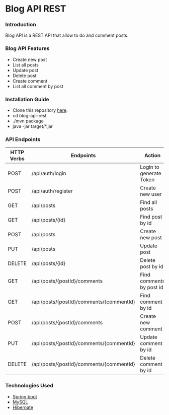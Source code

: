 # Blog API REST

### Introduction
Blog API is a REST API that allow to do and comment posts.

### Blog API Features
* Create new post
* List all posts
* Update post
* Delete post
* Create comment
* List all comment by post

### Installation Guide
* Clone this repository [here](https://github.com/jorgeLRM/blog-api-rest.git).
* cd blog-api-rest
* ./mvn package
* java -jar target/*.jar

### API Endpoints
| HTTP Verbs | Endpoints | Action |
| --- | -- | --- |
| POST | /api/auth/login | Login to generate Token |
| POST | /api/auth/register | Create new user |
| GET | /api/posts | Find all posts |
| GET | /api/posts/{id} | Find post by id |
| POST | /api/posts | Create new post |
| PUT | /api/posts | Update post |
| DELETE | /api/posts/{id} | Delete post by id |
| GET | /api/posts/{postId}/comments | Find comments by post id |
| GET | /api/posts/{postId}/comments/{commentId} | Find comment by id |
| POST | /api/posts/{postId}/comments | Create new comment |
| PUT | /api/posts/{postId}/comments/{commentId} | Update comment by id |
| DELETE | /api/posts/{postId}/comments/{commentId} | Delete comment by id |

### Technologies Used
* [Spring boot](https://spring.io/projects/spring-boot)
* [MySQL](https://www.mysql.com/)
* [Hibernate](https://hibernate.org/)